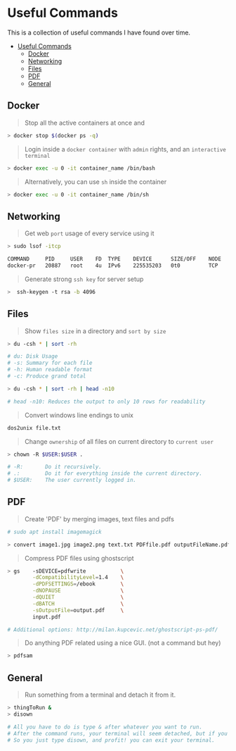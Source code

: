 # Useful Commands

This is a collection of useful commands I have found over time.

- [Useful Commands](#useful-commands)
  - [Docker](#docker)
  - [Networking](#networking)
  - [Files](#files)
  - [PDF](#pdf)
  - [General](#general)

## Docker

> Stop all the active containers at once and

```bash
> docker stop $(docker ps -q)
```

> Login inside a `docker container` with `admin` rights, and an `interactive terminal`

``` bash
> docker exec -u 0 -it container_name /bin/bash
```

> Alternatively, you can use `sh` inside the container

``` bash
> docker exec -u 0 -it container_name /bin/sh
```

## Networking

> Get web `port` usage of every service using it

``` bash
> sudo lsof -itcp

COMMAND     PID     USER    FD  TYPE    DEVICE      SIZE/OFF    NODE    NAME
docker-pr   20887   root    4u  IPv6    225535203   0t0         TCP     *:1883 (LISTEN)
```

> Generate strong `ssh key` for server setup

```bash
>  ssh-keygen -t rsa -b 4096
```

## Files

> Show `files size` in a directory and `sort by size`

```bash
> du -csh * | sort -rh

# du: Disk Usage
# -s: Summary for each file
# -h: Human readable format
# -c: Produce grand total

> du -csh * | sort -rh | head -n10

# head -n10: Reduces the output to only 10 rows for readability
```

> Convert windows line endings to unix

```bash
dos2unix file.txt
```

> Change `ownership` of all files on current directory to `current user`

```bash
> chown -R $USER:$USER .

# -R:		Do it recursively.
# .:		Do it for everything inside the current directory.
# $USER:	The user currently logged in.
```

## PDF

> Create 'PDF' by merging images, text files and pdfs

```bash
# sudo apt install imagemagick

> convert image1.jpg image2.png text.txt PDFfile.pdf outputFileName.pdf
```

> Compress PDF files using ghostscript

```bash
> gs    -sDEVICE=pdfwrite           \
        -dCompatibilityLevel=1.4    \
        -dPDFSETTINGS=/ebook        \
        -dNOPAUSE                   \
        -dQUIET                     \
        -dBATCH                     \
        -sOutputFile=output.pdf     \
        input.pdf

# Additional options: http://milan.kupcevic.net/ghostscript-ps-pdf/
```

> Do anything PDF related using a nice GUI. (not a command but hey)

```bash
> pdfsam
```

## General

> Run something from a terminal and detach it from it.

```bash
> thingToRun &
> disown

# All you have to do is type & after whatever you want to run.
# After the command runs, your terminal will seem detached, but if you exit, your application will be killed.
# So you just type disown, and profit! you can exit your terminal.
```